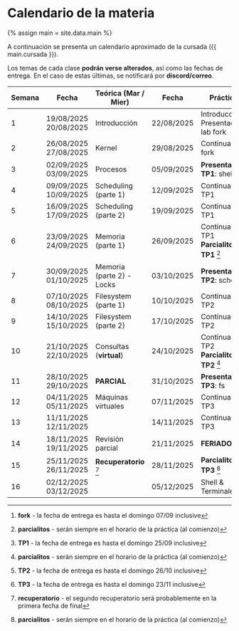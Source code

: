 # Calendario de la materia

{% assign main = site.data.main %}

A continuación se presenta un calendario aproximado de la cursada
({{ main.cursada }}).

Los temas de cada clase **podrán verse alterados**, así como las fechas de entrega.
En el caso de estas últimas, se notificará por **discord/correo**.

| Semana | Fecha                  | Teórica (Mar / Mier)         | Fecha      | Práctica                                       | Entregas                           |
|--------|------------------------|------------------------------|------------|------------------------------------------------|------------------------------------|
| 1      | 19/08/2025  20/08/2025 | Introducción                 | 22/08/2025 | Introducción, Presentación lab fork            |                                    |
| 2      | 26/08/2025  27/08/2025 | Kernel                       | 29/08/2025 | Continuar lab fork                             |                                    |
| 3      | 02/09/2025  03/09/2025 | Procesos                     | 05/09/2025 | **Presentación TP1**: shell                    | Entrega **fork** [^fork]           |
| 4      | 09/09/2025  10/09/2025 | Scheduling (parte 1)         | 12/09/2025 | Continuar TP1                                  |                                    |
| 5      | 16/09/2025  17/09/2025 | Scheduling (parte 2)         | 19/09/2025 | Continuar TP1                                  |                                    |
| 6      | 23/09/2025  24/09/2025 | Memoria (parte 1)            | 26/09/2025 | Continuar TP1 **Parcialito TP1** [^parcialito] | Entrega **TP1** [^shell]           |
| 7      | 30/09/2025  01/10/2025 | Memoria (parte 2) - Locks    | 03/10/2025 | **Presentación TP2**: sched                    |                                    |
| 8      | 07/10/2025  08/10/2025 | Filesystem (parte 1)         | 10/10/2025 | Continuar TP2                                  |                                    |
| 9      | 14/10/2025  15/10/2025 | Filesystem (parte 2)         | 17/10/2025 | Continuar TP2                                  |                                    |
| 10     | 21/10/2025  22/10/2025 | Consultas (**virtual**)      | 24/10/2025 | Continuar TP2 **Parcialito TP2** [^parcialito] | Entrega **TP2** [^sched]           |
| 11     | 28/10/2025  29/10/2025 | **PARCIAL**                  | 31/10/2025 | **Presentación TP3**: fs                       |                                    |
| 12     | 04/11/2025  05/11/2025 | Máquinas virtuales           | 07/11/2025 | Continuar TP3                                  |                                    |
| 13     | 11/11/2025  12/11/2025 |                              | 14/11/2025 | Continuar TP3                                  |                                    |
| 14     | 18/11/2025  19/11/2025 | Revisión parcial             | 21/11/2025 | **FERIADO**                                    | Entrega **TP3** [^fs]              |
| 15     | 25/11/2025  26/11/2025 | **Recuperatorio** [^recu]    | 28/11/2025 | **Parcialito TP3** [^parcialito]               |                                    |
| 16     | 02/12/2025  03/12/2025 |                              | 05/12/2025 | Shell & Terminales                             |                                    |


[^fork]: **fork** - la fecha de entrega es hasta el domingo 07/09 inclusive
[^shell]: **TP1** - la fecha de entrega es hasta el domingo 25/09 inclusive
[^sched]: **TP2** - la fecha de entrega es hasta el domingo 26/10 inclusive
[^fs]: **TP3** - la fecha de entrega es hasta el domingo 23/11 inclusive
[^parcialito]: **parcialitos** - serán siempre en el horario de la práctica (al comienzo)
[^recu]: **recuperatorio** - el segundo recuperatorio será probablemente en la primera fecha de final

